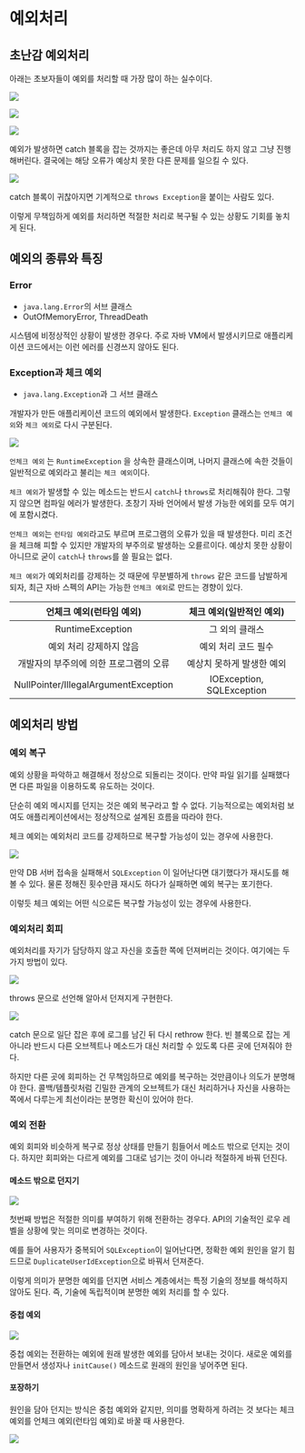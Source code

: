 # 예외처리

## 초난감 예외처리

아래는 초보자들이 예외를 처리할 때 가장 많이 하는 실수이다.

![](../../.gitbook/assets/toby/exception01.png)

![](../../.gitbook/assets/toby/exception02.png)

![](../../.gitbook/assets/toby/exception03.png)

예외가 발생하면 catch 블록을 잡는 것까지는 좋은데 아무 처리도 하지 않고 그냥 진행해버린다. 결국에는 해당 오류가 예상치 못한 다른 문제를 일으킬 수 있다.

![](../../.gitbook/assets/toby/exception04.png)

catch 블록이 귀찮아지면 기계적으로 `throws Exception`을 붙이는 사람도 있다.

이렇게 무책임하게 예외를 처리하면 적절한 처리로 복구될 수 있는 상황도 기회를 놓치게 된다.

## 예외의 종류와 특징
### Error

- `java.lang.Error`의 서브 클래스
- OutOfMemoryError, ThreadDeath

시스템에 비정상적인 상황이 발생한 경우다. 주로 자바 VM에서 발생시키므로 애플리케이션 코드에서는 이런 에러를 신경쓰지 않아도 된다.

### Exception과 체크 예외

- `java.lang.Exception`과 그 서브 클래스

개발자가 만든 애플리케이션 코드의 예외에서 발생한다. `Exception` 클래스는 `언체크 예외`와 `체크 예외`로 다시 구분된다.

![](../../.gitbook/assets/toby/exception05.png)

`언체크 예외` 는 `RuntimeException` 을 상속한 클래스이며, 나머지 클래스에 속한 것들이 일반적으로 예외라고 불리는 `체크 예외`이다.

`체크 예외`가 발생할 수 있는 메소드는 반드시 `catch`나 `throws`로 처리해줘야 한다. 그렇지 않으면 컴파일 에러가 발생한다. 초창기 자바 언어에서 발생 가능한 에외를 모두 여기에 포함시켰다.

`언체크 예외`는 `런타임 예외`라고도 부르며 프로그램의 오류가 있을 때 발생한다. 미리 조건을 체크해 피할 수 있지만 개발자의 부주의로 발생하는 오륟르이다. 예상치 못한 상황이 아니므로 굳이 `catch`나 `throws`를 쓸 필요는 없다. 

`체크 예외`가 예외처리를 강제하는 것 때문에 무분별하게 `throws` 같은 코드를 남발하게 되자, 최근 자바 스펙의 API는 가능한 `언체크 예외`로 만드는 경향이 있다.

|언체크 예외(런타임 예외)|체크 예외(일반적인 예외)|
|:---:|:---:|
|RuntimeException|그 외의 클래스|
|예외 처리 강제하지 않음|예외 처리 코드 필수|
|개발자의 부주의에 의한 프로그램의 오류|예상치 못하게 발생한 예외|
|NullPointer/IllegalArgumentException|IOException, SQLException|

## 예외처리 방법
### 예외 복구

예외 상황을 파악하고 해결해서 정상으로 되돌리는 것이다. 만약 파일 읽기를 실패했다면 다른 파일을 이용하도록 유도하는 것이다.

단순히 예외 메시지를 던지는 것은 예외 복구라고 할 수 없다. 기능적으로는 예외처럼 보여도 애플리케이션에서는 정상적으로 설계된 흐름을 따라야 한다.

체크 예외는 예외처리 코드를 강제하므로 복구할 가능성이 있는 경우에 사용한다.

![](../../.gitbook/assets/toby/exception06.png)

만약 DB 서버 접속을 실패해서 `SQLException` 이 일어난다면 대기했다가 재시도를 해볼 수 있다. 물론 정해진 횟수만큼 재시도 하다가 실패하면 예외 복구는 포기한다. 

이렇듯 체크 예외는 어떤 식으로든 복구할 가능성이 있는 경우에 사용한다.

### 예외처리 회피

예외처리를 자기가 담당하지 않고 자신을 호출한 쪽에 던져버리는 것이다. 여기에는 두 가지 방법이 있다.

![](../../.gitbook/assets/toby/exception07.png)

throws 문으로 선언해 알아서 던져지게 구현한다.

![](../../.gitbook/assets/toby/exception08.png)

catch 문으로 일단 잡은 후에 로그를 남긴 뒤 다시 rethrow 한다. 빈 블록으로 잡는 게 아니라 반드시 다른 오브젝트나 메소드가 대신 처리할 수 있도록 다른 곳에 던져줘야 한다.

하지만 다른 곳에 회피하는 건 무책임하므로 예외를 복구하는 것만큼이나 의도가 분명해야 한다. 콜백/템플릿처럼 긴밀한 관계의 오브젝트가 대신 처리하거나 자신을 사용하는 쪽에서 다루는게 최선이라는 분명한 확신이 있어야 한다.

### 예외 전환

예외 회피와 비슷하게 복구로 정상 상태를 만들기 힘들어서 메소드 밖으로 던지는 것이다. 하지만 회피와는 다르게 예외를 그대로 넘기는 것이 아니라 적절하게 바꿔 던진다.

#### 메소드 밖으로 던지기

![](../../.gitbook/assets/toby/exception09.png)

첫번째 방법은 적절한 의미를 부여하기 위해 전환하는 경우다. API의 기술적인 로우 레벨을 상황에 맞는 의미로 변경하는 것이다.

예를 들어 사용자가 중복되어 `SQLException`이 일어난다면, 정확한 예외 원인을 알기 힘드므로 `DuplicateUserIdException`으로 바꿔서 던져준다.

이렇게 의미가 분명한 예외를 던지면 서비스 계층에서는 특정 기술의 정보를 해석하지 않아도 된다. 즉, 기술에 독립적이며 분명한 예외 처리를 할 수 있다.

#### 중첩 예외

![](../../.gitbook/assets/toby/exception10.png)

중첩 예외는 전환하는 예외에 원래 발생한 예외를 담아서 보내는 것이다. 새로운 예외를 만들면서 생성자나 `initCause()` 메소드로 원래의 원인을 넣어주면 된다.

#### 포장하기

원인을 담아 던지는 방식은 중첩 예외와 같지만, 의미를 명확하게 하려는 것 보다는 체크 예외를 언체크 예외(런타임 예외)로 바꿀 때 사용한다.

![](../../.gitbook/assets/toby/exception11.png)
